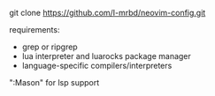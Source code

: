 git clone https://github.com/I-mrbd/neovim-config.git

requirements:
  - grep or ripgrep
  - lua interpreter and luarocks package manager
  - language-specific compilers/interpreters

":Mason" for lsp support
